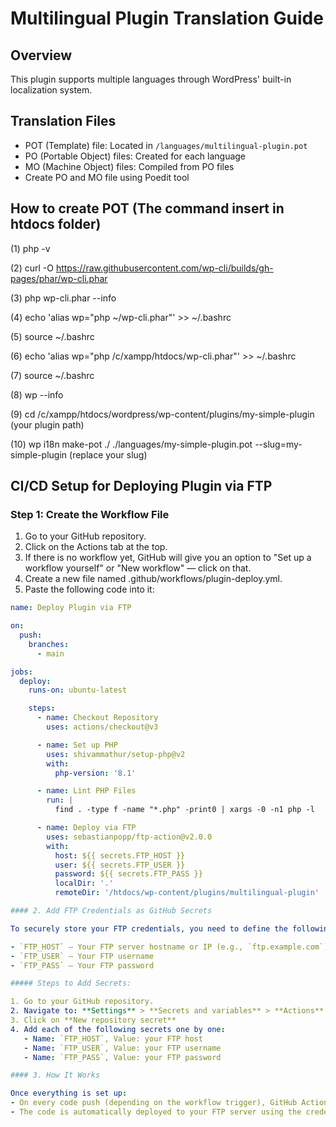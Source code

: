 # Multilingual Plugin Translation Guide

## Overview
This plugin supports multiple languages through WordPress' built-in localization system.

## Translation Files
- POT (Template) file: Located in `/languages/multilingual-plugin.pot`
- PO (Portable Object) files: Created for each language
- MO (Machine Object) files: Compiled from PO files
- Create PO and MO file using Poedit tool

## How to create POT (The command insert in htdocs folder)

(1) php -v

(2) curl -O https://raw.githubusercontent.com/wp-cli/builds/gh-pages/phar/wp-cli.phar

(3) php wp-cli.phar --info

(4) echo 'alias wp="php ~/wp-cli.phar"' >> ~/.bashrc

(5) source ~/.bashrc

(6) echo 'alias wp="php /c/xampp/htdocs/wp-cli.phar"' >> ~/.bashrc

(7) source ~/.bashrc

(8) wp --info

(9) cd /c/xampp/htdocs/wordpress/wp-content/plugins/my-simple-plugin (your plugin path)

(10) wp i18n make-pot ./ ./languages/my-simple-plugin.pot --slug=my-simple-plugin (replace your slug)

## CI/CD Setup for Deploying Plugin via FTP

### Step 1: Create the Workflow File

1. Go to your GitHub repository.
2. Click on the Actions tab at the top.
3. If there is no workflow yet, GitHub will give you an option to "Set up a workflow yourself" or "New workflow" — click on that.
4. Create a new file named .github/workflows/plugin-deploy.yml.
5. Paste the following code into it:

```yaml
name: Deploy Plugin via FTP

on:
  push:
    branches:
      - main

jobs:
  deploy:
    runs-on: ubuntu-latest

    steps:
      - name: Checkout Repository
        uses: actions/checkout@v3

      - name: Set up PHP
        uses: shivammathur/setup-php@v2
        with:
          php-version: '8.1'

      - name: Lint PHP Files
        run: |
          find . -type f -name "*.php" -print0 | xargs -0 -n1 php -l

      - name: Deploy via FTP
        uses: sebastianpopp/ftp-action@v2.0.0
        with:
          host: ${{ secrets.FTP_HOST }}
          user: ${{ secrets.FTP_USER }}
          password: ${{ secrets.FTP_PASS }}
          localDir: '.'
          remoteDir: '/htdocs/wp-content/plugins/multilingual-plugin'

#### 2. Add FTP Credentials as GitHub Secrets

To securely store your FTP credentials, you need to define the following secrets in your GitHub repository:

- `FTP_HOST` – Your FTP server hostname or IP (e.g., `ftp.example.com`)
- `FTP_USER` – Your FTP username
- `FTP_PASS` – Your FTP password

##### Steps to Add Secrets:

1. Go to your GitHub repository.
2. Navigate to: **Settings** > **Secrets and variables** > **Actions**
3. Click on **New repository secret**
4. Add each of the following secrets one by one:
   - Name: `FTP_HOST`, Value: your FTP host
   - Name: `FTP_USER`, Value: your FTP username
   - Name: `FTP_PASS`, Value: your FTP password

#### 3. How It Works

Once everything is set up:
- On every code push (depending on the workflow trigger), GitHub Actions will run the CI/CD pipeline.
- The code is automatically deployed to your FTP server using the credentials defined in the repository secrets.

